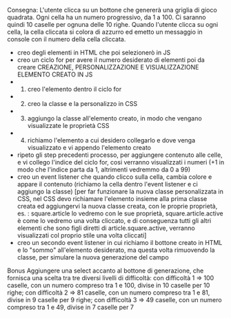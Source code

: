 Consegna:
L'utente clicca su un bottone che genererà una griglia di gioco quadrata. Ogni cella ha un numero progressivo, da 1 a 100. Ci saranno quindi 10 caselle per ognuna delle 10 righe. Quando l'utente clicca su ogni cella, la cella cliccata si colora di azzurro ed emetto un messaggio in console con il numero della cella cliccata.

- creo degli elementi in HTML che poi selezionerò in JS
- creo un ciclo for per avere il numero desiderato di elementi poi da creare
CREAZIONE, PERSONALIZZAZIONE E VISUALIZZAZIONE ELEMENTO CREATO IN JS
- 1. creo l'elemento dentro il ciclo for 
- 2. creo la classe e la personalizzo in CSS
- 3. aggiungo la classe all'elemento creato, in modo che vengano visualizzate le proprietà CSS
- 4. richiamo l'elemento a cui desidero collegarlo e dove venga visualizzato e vi appendo l'elemento creato
- ripeto gli step precedenti processo, per aggiungere contenuto alle celle, e vi collego l'indice del ciclo for, cosi verranno visualizzati i numeri (+1 in modo che l'indice parta da 1, altrimenti vedremmo da 0 a 99)
- creo un event listener che quando clicco sulla cella, cambia colore e appare il contenuto (richiamo la cella dentro l'event listener e ci aggiungo la classe) [per far funzionare la nuova classe personalizzata in CSS, nel CSS devo richiamare l'elemento insieme alla prima classe creata ed aggiungervi la nuova classe creata, con le proprie proprietà, es. : square.article lo vedremo con le sue proprietà, square.article.active è come lo vedremo una volta cliccato, e di conseguenza tutti gli altri elementi che sono figli diretti di article.square.active, verranno visualizzati col proprio stile una volta cliccati]
- creo un secondo event listener in cui richiamo il bottone creato in HTML e lo "sommo" all'elemento desiderato, ma questa volta rimuovendo la classe, per simulare la nuova generazione del campo


Bonus
Aggiungere una select accanto al bottone di generazione, che fornisca una scelta tra tre diversi livelli di difficoltà:
con difficoltà 1 => 100 caselle, con un numero compreso tra 1 e 100, divise in 10 caselle per 10 righe;
con difficoltà 2 => 81 caselle, con un numero compreso tra 1 e 81, divise in 9 caselle per 9 righe;
con difficoltà 3 => 49 caselle, con un numero compreso tra 1 e 49, divise in 7 caselle per 7